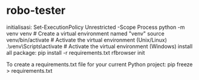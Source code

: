 # robo-tester
initialisasi:
  Set-ExecutionPolicy Unrestricted -Scope Process
  python -m venv venv        # Create a virtual environment named "venv"
  source venv/bin/activate   # Activate the virtual environment (Unix/Linux)
  .\venv\Scripts\activate    # Activate the virtual environment (Windows)
install all package:
  pip install -r requirements.txt
  rfbrowser init

To create a requirements.txt file for your current Python project:
  pip freeze > requirements.txt